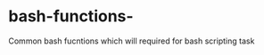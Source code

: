 bash-functions-
===============

Common bash fucntions which will required for bash scripting task 
